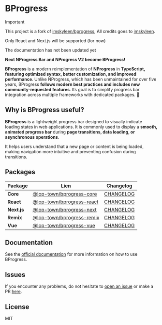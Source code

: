 # BProgress

> [!IMPORTANT]
>
> This project is a fork of [imskyleen/bprogress](https://github.com/imskyleen/bprogress), All credits goes to [imskyleen](https://github.com/imskyleen).
>
> Only React and Next.js will be supported (for now)
>
> The documentation has not been updated yet

**Next NProgress Bar and NProgress V2 become BProgress!**

**BProgress** is a modern reimplementation of **NProgress** in **TypeScript, featuring optimized syntax, better customization, and improved performance**. Unlike NProgress, which has been unmaintained for over five years, BProgress **follows modern best practices and includes new community-requested features**. Its goal is to simplify progress bar integration across multiple frameworks with dedicated packages. 🚀

## Why is BProgress useful?

**BProgress** is a lightweight progress bar designed to visually indicate loading states in web applications. It is commonly used to display a **smooth, animated progress bar** during **page transitions, data loading, or asynchronous operations**.

It helps users understand that a new page or content is being loaded, making navigation more intuitive and preventing confusion during transitions.

## Packages

| Package     | Lien                                                               | Changelog                                                                                 |
| ----------- | ------------------------------------------------------------------ | ----------------------------------------------------------------------------------------- |
| **Core**    | [@lop-town/bprogress-core](https://www.npmjs.com/package/@lop-town/bprogress-core)   | [CHANGELOG](https://github.com/lop-town/bprogress/tree/main/packages/core/CHANGELOG.md)  |
| **React**   | [@lop-town/bprogress-react](https://www.npmjs.com/package/@lop-town/bprogress-react) | [CHANGELOG](https://github.com/lop-town/bprogress/tree/main/packages/react/CHANGELOG.md) |
| **Next.js** | [@lop-town/bprogress-next](https://www.npmjs.com/package/@lop-town/bprogress-next)   | [CHANGELOG](https://github.com/lop-town/bprogress/tree/main/packages/next/CHANGELOG.md)  |
| **Remix**   | [@lop-town/bprogress-remix](https://www.npmjs.com/package/@lop-town/bprogress-remix) | [CHANGELOG](https://github.com/lop-town/bprogress/tree/main/packages/remix/CHANGELOG.md) |
| **Vue**     | [@lop-town/bprogress-vue](https://www.npmjs.com/package/@lop-town/bprogress-vue)     | [CHANGELOG](https://github.com/lop-town/bprogress/tree/main/packages/vue/CHANGELOG.md)   |

## Documentation

See the [official documentation](https://bprogress.vercel.app/docs) for more information on how to use BProgress.

## Issues

If you encounter any problems, do not hesitate to [open an issue](https://github.com/lop-town/bprogress/issues) or make a PR [here](https://github.com/lop-town/bprogress).

## License

MIT

